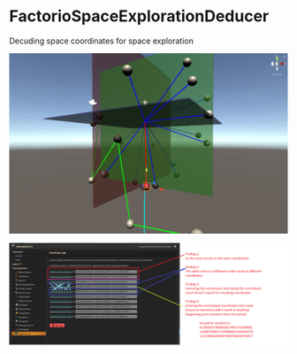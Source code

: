 # FactorioSpaceExplorationDeducer
Decuding space coordinates for space exploration

![UnityPlotter](UnityPlotter.png)

![CurrentFindings](CurrentFindings.png)